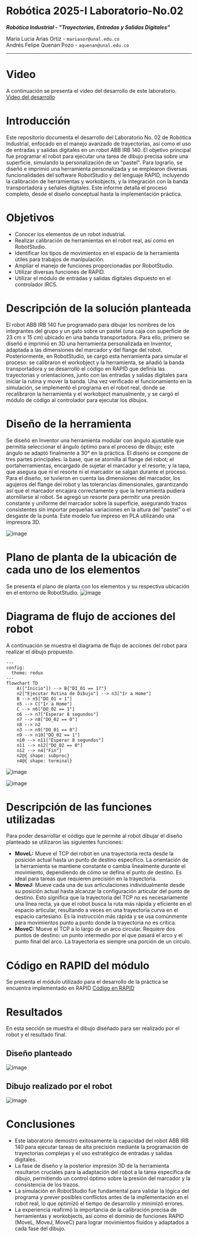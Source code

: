 # Robótica 2025-I Laboratorio-No.02
***Robótica Industrial - "Trayectorias, Entradas y Salidas Digitales"***  
  
Maria Lucia Arias Ortiz - `mariasor@unal.edu.co`  
Andrés Felipe Quenan Pozo - `aquenan@unal.edu.co`
***
# Video
A continuación se presenta el video del desarrollo de este laboratorio. <a href="https://youtu.be/lbS4p6EcETY">Video del desarrollo</a>
# Introducción
Este repositorio documenta el desarrollo del Laboratorio No. 02 de Robótica Industrial, enfocado en el manejo avanzado de trayectorias, así como el uso de entradas y salidas digitales en un robot ABB IRB 140. El objetivo principal fue programar el robot para ejecutar una tarea de dibujo precisa sobre una superficie, simulando la personalización de un "pastel". Para lograrlo, se diseñó e imprimió una herramienta personalizada y se emplearon diversas funcionalidades del software RobotStudio y del lenguaje RAPID, incluyendo la calibración de herramientas y workobjects, y la integración con la banda transportadora y señales digitales. Este informe detalla el proceso completo, desde el diseño conceptual hasta la implementación práctica.

# Objetivos

* Conocer los elementos de un robot industrial.
* Realizar calibración de herramientas en el robot real, así como en RobotStudio.
* Identificar los tipos de movimientos en el espacio de la herramienta útiles para trabajos de manipulación.
* Ampliar el manejo de funciones proporcionadas por RobotStudio.
* Utilizar diversas funciones de RAPID.
* Utilizar el módulo de entradas y salidas digitales dispuesto en el controlador IRC5.

# Descripción de la solución planteada

El robot ABB IRB 140 fue programado para dibujar los nombres de los integrantes del grupo y un gato sobre un pastel (una caja con superficie de 23 cm x 15 cm) ubicado en una banda transportadora. Para ello, primero se diseñó e imprimió en 3D una herramienta personalizada en Inventor, adaptada a las dimensiones del marcador y del flange del robot. Posteriormente, en RobotStudio, se cargó esta herramienta para simular el proceso: se calibraron el workobject y la herramienta, se añadió la banda transportadora y se desarrolló el código en RAPID que definía las trayectorias y orientaciones, junto con las entradas y salidas digitales para iniciar la rutina y mover la banda. Una vez verificado el funcionamiento en la simulación, se implementó el programa en el robot real, donde se recalibraron la herramienta y el workobject manualmente, y se cargó el módulo de código al controlador para ejecutar los dibujos.

# Diseño de la herramienta 
Se diseñó en Inventor una herramienta modular con ángulo ajustable que permitía seleccionar el ángulo óptimo para el proceso de dibujo; este ángulo se adaptó finalmente a 30° en la práctica. El diseño se compone de tres partes principales: la base, que se atornilla al flange del robot; el portaherramientas, encargado de sujetar el marcador y el resorte; y la tapa, que asegura que ni el resorte ni el marcador se salgan durante el proceso. Para el diseño, se tuvieron en cuenta las dimensiones del marcador, los agujeros del flange del robot y las tolerancias dimensionales, garantizando así que el marcador encajara correctamente y que la herramienta pudiera atornillarse al robot. Se agregó un resorte para permitir una presión constante y uniforme del marcador sobre la superficie, asegurando trazos consistentes sin importar pequeñas variaciones en la altura del "pastel" o el desgaste de la punta. Este modelo fue impreso en PLA utilizando una impresora 3D.

![image](https://github.com/user-attachments/assets/924ae467-af9c-491e-b18c-3c48b7bc802b)


# Plano de planta de la ubicación de cada uno de los elementos
Se presenta el plano de planta con los elementos y su respectiva ubicación en el entorno de RobotStudio.
![image](https://github.com/user-attachments/assets/ebe1a972-fe08-4ee8-875a-021c64a936b9)

# Diagrama de flujo de acciones del robot
A continuación se muestra el diagrama de flujo de acciones del robot para realizar el dibujo propuesto. 

```mermaid
---
config:
  theme: redux
---
flowchart TD
    A(["Inicio"]) --> B{"DI_01 == 1?"}
    n2["Ejecutar Rutina de Dibujo"] --> n3["Ir a Home"]
    B --> n5["DO_01 = 1"]
    n5 --> C["Ir a Home"]
    C --> n6["DO_02 == 1"]
    n6 --> n7["Esperar 8 segundos"]
    n7 --> n8["DO_02 == 0"]
    n8 --> n2
    n3 --> n9["DO_01 == 0"]
    n9 --> n10["DO_02 == 1"]
    n10 --> n11["Esperar 8 segundos"]
    n11 --> n12["DO_02 == 0"]
    n12 --> n4["Fin"]
    n2@{ shape: subproc}
    n4@{ shape: terminal}

```

![image](https://github.com/user-attachments/assets/d48091c1-aa0f-433a-906e-199e85b4fb4d)

![image](https://github.com/user-attachments/assets/ccc25e7d-2cc4-4df6-b55d-b1720848174f)



# Descripción de las funciones utilizadas
Para poder desarrollar el código que le permite al robot dibujar el diseño planteado se utilizaron las siguientes funciones:
* **MoveL:** Mueve el TCP del robot en una trayectoria recta desde la posición actual hasta un punto de destino específico. La orientación de la herramienta se mantiene constante o cambia linealmente durante el movimiento, dependiendo de cómo se defina el punto de destino. Es ideal para tareas que requieren precisión en la trayectoria. 
* **MoveJ:** Mueve cada una de sus articulaciones individualmente desde su posición actual hasta alcanzar la configuración articular del punto de destino. Esto significa que la trayectoria del TCP no es necesariamente una línea recta, ya que el robot busca la ruta más rápida y eficiente en el espacio articular, resultando a veces en una trayectoria curva en el espacio cartesiano. Es la instrucción más rápida y se usa comúnmente para movimientos punto a punto donde la trayectoria no es crítica.
* **MoveC:** Mueve el TCP a lo largo de un arco circular. Requiere dos puntos de destino: un punto intermedio por el que pasará el arco y el punto final del arco. La trayectoria es siempre una porción de un círculo. 

# Código en RAPID del módulo
Se presenta el módulo utilizado para el desarrollo de la práctica se encuentra implementado en RAPID 
<a href="https://youtu.be/lbS4p6EcETY](https://github.com/MariaLuciaArias/Robotica-2025-I---Laboratorio-No.-02/blob/main/Module1.mod">Código en RAPID</a>

# Resultados
En esta sección se muestra el dibujo diseñado para ser realizado por el robot y el resultado final.

## Diseño planteado
![image](https://github.com/user-attachments/assets/1d3711cd-1fae-4aed-a44d-16e2b8e43b35)

## Dibujo realizado por el robot
![image](https://github.com/user-attachments/assets/2ee184aa-5804-4355-9b5e-3e141dcff488)

# Conclusiones
* Este laboratorio demostró exitosamente la capacidad del robot ABB IRB 140 para ejecutar tareas de alta precisión mediante la programación de trayectorias complejas y el uso estratégico de entradas y salidas digitales.
* La fase de diseño y la posterior impresión 3D de la herramienta resultaron cruciales para la adaptación del robot a la tarea específica de dibujo, permitiendo un control óptimo sobre la presión del marcador y la consistencia de los trazos.
* La simulación en RobotStudio fue fundamental para validar la lógica del programa y prever posibles conflictos antes de la implementación en el robot real, lo que optimizó el tiempo de desarrollo y minimizó errores.
* La experiencia reafirmó la importancia de la calibración precisa de herramientas y workobjects, así como el dominio de funciones RAPID (MoveL, MoveJ, MoveC) para lograr movimientos fluidos y adaptados a cada fase del dibujo.
